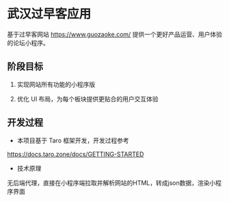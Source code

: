 # 武汉过早客应用

基于过早客网站 https://www.guozaoke.com/ 提供一个更好产品运营、用户体验的论坛小程序。

## 阶段目标

1. 实现网站所有功能的小程序版

2. 优化 UI 布局，为每个板块提供更贴合的用户交互体验

## 开发过程

- 本项目基于 Taro 框架开发，开发过程参考

https://docs.taro.zone/docs/GETTING-STARTED

- 技术原理

无后端代理，直接在小程序端拉取并解析网站的HTML，转成json数据，渲染小程序界面
